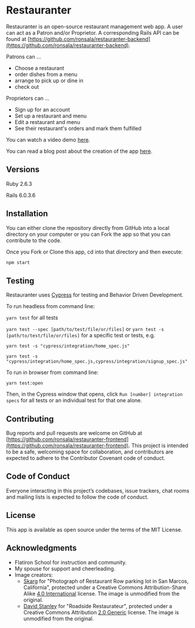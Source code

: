 # Restauranter

Restauranter is an open-source restaurant management web app. A user can act as a Patron and/or Proprietor. A corresponding Rails API can be found at [https://github.com/ronsala/restauranter-backend](https://github.com/ronsala/restauranter-backend).

Patrons can ...

* Choose a restaurant
* order dishes from a menu
* arrange to pick up or dine in
* check out

Proprietors can ...

* Sign up for an account
* Set up a restaurant and menu
* Edit a restaurant and menu
* See their restaurant's orders and mark them fulfilled

You can watch a video demo [here](https://www.youtube.com/watch?v=q5TxPFtOCv0).

You can read a blog post about the creation of the app [here](http://ronsala.net/makefile_006_writing_a_react-redux_app_with_redux_toolkit).

## Versions

Ruby 2.6.3

Rails 6.0.3.6

## Installation

You can either clone the repository directly from GitHub into a local directory on your computer or you can Fork the app so that you can contribute to the code.

Once you Fork or Clone this app, cd into that directory and then execute:

```zsh
npm start
```

## Testing

Restauranter uses [Cypress](https://www.cypress.io/) for testing and Behavior Driven Development.

To run headless from command line:

`yarn test` for all tests

`yarn test --spec [path/to/test/file/or/files]` or `yarn test -s [path/to/test/file/or/files]` for a specific test or tests, e.g.

`yarn test -s "cypress/integration/home_spec.js"`

`yarn test -s "cypress/integration/home_spec.js,cypress/integration/signup_spec.js"`

To run in browser from command line:

`yarn test:open`

Then, in the Cypress window that opens, click `Run [number] integration specs` for all tests or an individual test for that one alone.

## Contributing

Bug reports and pull requests are welcome on GitHub at [https://github.com/ronsala/restauranter-frontend](https://github.com/ronsala/restauranter-frontend). This project is intended to be a safe, welcoming space for collaboration, and contributors are expected to adhere to the Contributor Covenant code of conduct.

## Code of Conduct

Everyone interacting in this project’s codebases, issue trackers, chat rooms and mailing lists is expected to follow the code of conduct.

## License

This app is available as open source under the terms of the MIT License.

## Acknowledgments

* Flatiron School for instruction and community.
* My spouse for support and cheerleading.
* Image creators:
  * [Skarg](https://commons.wikimedia.org/wiki/User:Skarg) for "Photograph of Restaurant Row parking lot in San Marcos, California", protected under a Creative Commons Attribution-Share Alike [4.0 International](https://creativecommons.org/licenses/by-sa/4.0/) license. The image is unmodified from the original.
  * [David Stanley](https://www.flickr.com/photos/davidstanleytravel/) for "Roadside Restaurateur", protected under a Creative Commons Attribution [2.0 Generic](https://creativecommons.org/licenses/by/2.0/) license. The image is unmodified from the original.
  